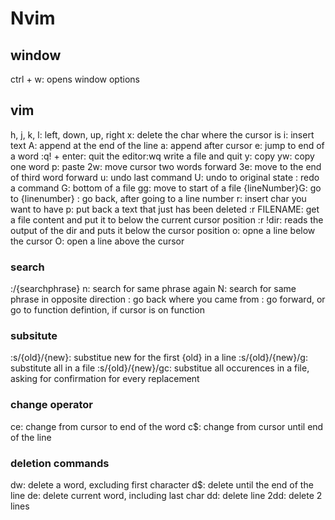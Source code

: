 # Nvim

## window

ctrl + w: opens window options

## vim
h, j, k, l: left, down, up, right
x: delete the char where the cursor is
i: insert text
A: append at the end of the line
a: append after cursor
e: jump to end of a word
:q! + enter: quit the editor:wq write a file and quit
y: copy
yw: copy one word
p: paste
2w: move cursor two words forward
3e: move to the end of third word forward
u: undo last command
U: undo to original state
<C-r>: redo a command
G: bottom of a file
gg: move to start of a file
{lineNumber}G: go to {linenumber}
<C-g>: go back, after going to a line number
r: insert char you want to have
p: put back a text that just has been deleted
:r FILENAME: get a file content and put it to below the current cursor position
:r !dir: reads the output of the dir and puts it below the cursor position
o: opne a line below the cursor
O: open a line above the cursor


### search
:/{searchphrase}
n: search for same phrase again
N: search for same phrase in opposite direction
<C-o>: go back where you came from
<C-i>: go forward, or go to function defintion, if cursor is on function

### subsitute
:s/{old}/{new}: substitue new for the first {old} in a line
:s/{old}/{new}/g: substitute all in a file
:s/{old}/{new}/gc: substitue all occurences in a file, asking for confirmation for every replacement


### change operator
ce: change from cursor to end of the word
c$: change from cursor until end of the line


### deletion commands

dw: delete a word, excluding first character
d$: delete until the end of the line
de: delete current word, including last char
dd: delete line
2dd: delete 2 lines



